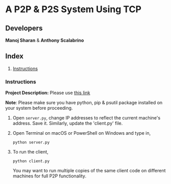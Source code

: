 # A P2P & P2S System Using TCP

## Developers

**Manoj Sharan** & **Anthony Scalabrino**

## Index

1. [Instructions](#run)

### <a name="run"></a>Instructions

**Project Description:** Please use [this link](https://github.com/gms298/TCP-P2P-P2S-System/tree/master/Project%20Description)

**Note**: Please make sure you have python, pip & psutil package installed on your system before proceeding.

1. Open `server.py`, change IP addresses to reflect the current machine's address. Save it. Similarly, update the 'client.py' file. 

2. Open Terminal on macOS or PowerShell on Windows and type in,

	`python server.py`
	
3. To run the client,

	`python client.py`
	
	You may want to run multiple copies of the same client code on different machines for full P2P functionality.
